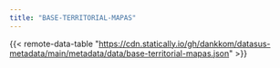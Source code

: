 ```yaml
---
title: "BASE-TERRITORIAL-MAPAS"
---
```


{{< remote-data-table "https://cdn.statically.io/gh/dankkom/datasus-metadata/main/metadata/data/base-territorial-mapas.json" >}}
